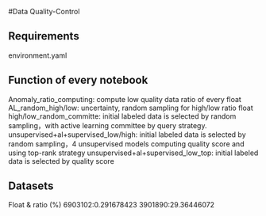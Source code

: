 #Data Quality-Control
## Requirements
 environment.yaml
## Function of every notebook
 Anomaly_ratio_computing: compute low quality data ratio of every float
 AL_random_high/low: uncertainty, random sampling for high/low ratio float
 high/low_random_committe: initial labeled data is selected by random sampling，with active learning committee by query strategy.
 unsupervised+al+supervised_low/high: initial labeled data is selected by random sampling，4 unsupervised models computing quality score and using top-rank strategy 
 unsupervised+al+supervised_low_top: initial labeled data is selected by quality score

## Datasets
 Float & ratio (%)
 6903102:0.291678423
 3901890:29.36446072
